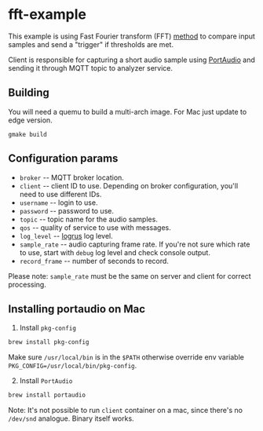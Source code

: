 # fft-example

This example is using Fast Fourier transform (FFT) [method](https://en.wikipedia.org/wiki/Fast_Fourier_transform) to compare input samples and send a "trigger" if thresholds are met.

Client is responsible for capturing a short audio sample using [PortAudio](http://www.portaudio.com) and sending it through MQTT topic to analyzer service.

## Building

You will need a quemu to build a multi-arch image. For Mac just update to edge version.

```
gmake build
```

## Configuration params

* `broker` -- MQTT broker location.
* `client` -- client ID to use. Depending on broker configuration, you'll need to use different IDs.
* `username` -- login to use.
* `password` -- password to use.
* `topic` -- topic name for the audio samples. 
* `qos` -- quality of service to use with messages.
* `log_level` -- [logrus](https://github.com/sirupsen/logrus) log level.
* `sample_rate` -- audio capturing frame rate. If you're not sure which rate to use, start with `debug` log level and check console output.
* `record_frame` -- number of seconds to record.

Please note: `sample_rate` must be the same on server and client for correct processing. 

## Installing portaudio on Mac

1. Install `pkg-config`

```bash
brew install pkg-config 
```

Make sure `/usr/local/bin` is in the `$PATH` otherwise override env variable `PKG_CONFIG=/usr/local/bin/pkg-config`.

2. Install `PortAudio`

```bash
brew install portaudio
```

Note: It's not possible to run `client` container on a mac, since there's no `/dev/snd` analogue. Binary itself works.